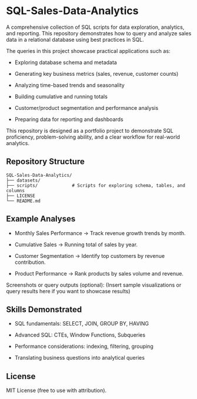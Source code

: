 # SQL-Sales-Data-Analytics

A comprehensive collection of SQL scripts for data exploration, analytics, and reporting. This repository demonstrates how to query and analyze sales data in a relational database using best practices in SQL.


The queries in this project showcase practical applications such as:

  - Exploring database schema and metadata

  - Generating key business metrics (sales, revenue, customer counts)

  - Analyzing time-based trends and seasonality

  - Building cumulative and running totals

  - Customer/product segmentation and performance analysis

  - Preparing data for reporting and dashboards
    

This repository is designed as a portfolio project to demonstrate SQL proficiency, problem-solving ability, and a clear workflow for real-world analytics.

## Repository Structure

```
SQL-Sales-Data-Analytics/
├── datasets/            
├── scripts/             # Scripts for exploring schema, tables, and columns
├── LICENSE
└── README.md            
```

## Example Analyses

- Monthly Sales Performance → Track revenue growth trends by month.

- Cumulative Sales → Running total of sales by year.

- Customer Segmentation → Identify top customers by revenue contribution.

- Product Performance → Rank products by sales volume and revenue.

Screenshots or query outputs (optional):
(Insert sample visualizations or query results here if you want to showcase results)

## Skills Demonstrated

- SQL fundamentals: SELECT, JOIN, GROUP BY, HAVING

- Advanced SQL: CTEs, Window Functions, Subqueries

- Performance considerations: indexing, filtering, grouping

- Translating business questions into analytical queries

## License

MIT License (free to use with attribution).
